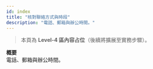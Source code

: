 ```yaml
---
id: index
title: "核對聯絡方式與時段"
description: "電話、郵箱與辦公時間。"
---
```


> 本頁為 **Level-4 區內容占位**（後續將擴展至實務步驟）。

**概要**  
電話、郵箱與辦公時間。
